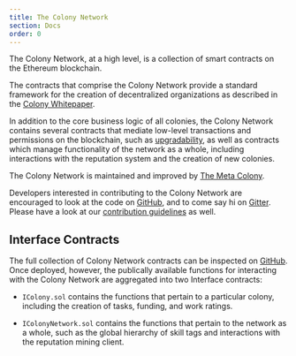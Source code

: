 ```yaml
---
title: The Colony Network
section: Docs
order: 0
---
```


The Colony Network, at a high level, is a collection of smart contracts on the Ethereum blockchain.

The contracts that comprise the Colony Network provide a standard framework for the creation of decentralized organizations as described in the [Colony Whitepaper](https://colony.io/whitepaper.pdf).

In addition to the core business logic of all colonies, the Colony Network contains several contracts that mediate low-level transactions and permissions on the blockchain, such as [upgradability](/colonynetwork/docs-upgrades-to-the-colony-network/), as well as contracts which manage functionality of the network as a whole, including interactions with the reputation system and the creation of new colonies.

The Colony Network is maintained and improved by [The Meta Colony](/colonynetwork/docs-the-meta-colony-and-clny/).

Developers interested in contributing to the Colony Network are encouraged to look at the code on [GitHub](https://github.com/JoinColony/colonyNetwork), and to come say hi on [Gitter](https://gitter.im/JoinColony/colonyNetwork). Please have a look at our [contribution guidelines](https://github.com/JoinColony/colonyNetwork/blob/develop/docs/CONTRIBUTING.md) as well.

## Interface Contracts
The full collection of Colony Network contracts can be inspected on [GitHub](https://github.com/JoinColony/colonyNetwork). Once deployed, however, the publically available functions for interacting with the Colony Network are aggregated into two Interface contracts:

* `IColony.sol` contains the functions that pertain to a particular colony, including the creation of tasks, funding, and work ratings.

* `IColonyNetwork.sol` contains the functions that pertain to the network as a whole, such as the global hierarchy of skill tags and interactions with the reputation mining client.
